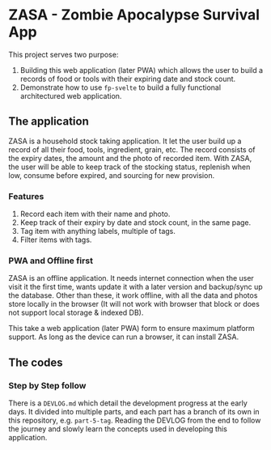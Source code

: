 # ZASA - Zombie Apocalypse Survival App

This project serves two purpose:

1. Building this web application (later PWA) which allows the user to build a records of food or tools with their expiring date and stock count.
2. Demonstrate how to use `fp-svelte` to build a fully functional architectured web application.

## The application

ZASA is a household stock taking application. It let the user build up a record of all their food, tools, ingredient, grain, etc. The record consists of the expiry dates, the amount and the photo of recorded item. With ZASA, the user will be able to keep track of the stocking status, replenish when low, consume before expired, and sourcing for new provision.

### Features

1. Record each item with their name and photo.
2. Keep track of their expiry by date and stock count, in the same page.
3. Tag item with anything labels, multiple of tags.
4. Filter items with tags.

### PWA and Offline first

ZASA is an offline application. It needs internet connection when the user visit it the first time, wants update it with a later version and backup/sync up the database. Other than these, it work offline, with all the data and photos store locally in the browser (It will not work with browser that block or does not support local storage & indexed DB).

This take a web application (later PWA) form to ensure maximum platform support. As long as the device can run a browser, it can install ZASA.

## The codes

### Step by Step follow

There is a `DEVLOG.md` which detail the development progress at the early days. It divided into multiple parts, and each part has a branch of its own in this repository, e.g. `part-5-tag`. Reading the DEVLOG from the end to follow the journey and slowly learn the concepts used in developing this application.
